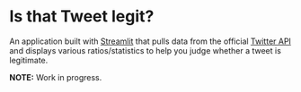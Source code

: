 # Is that Tweet legit?

An application built with [Streamlit](https://streamlit.io/) that pulls data from the
official [Twitter API](https://developer.twitter.com/en/docs/twitter-api) and displays various ratios/statistics to help
you judge whether a tweet is legitimate.

**NOTE:** Work in progress.

